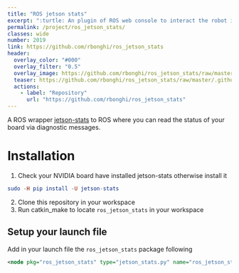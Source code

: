 ```yaml
---
title: "ROS jetson stats"
excerpt: ":turtle: An plugin of ROS web console to interact the robot in an augmented reality environment. With this robot you can draw in real-time a new wall or clean an area with your phone or tablet. This application require another rosnode to fuse the information from the virtual world and real world."
permalink: /project/ros_jetson_stats/
classes: wide
number: 2019
link: https://github.com/rbonghi/ros_jetson_stats
header:
  overlay_color: "#000"
  overlay_filter: "0.5"
  overlay_image: https://github.com/rbonghi/ros_jetson_stats/raw/master/.github/runtime_monitor.gif
  teaser: https://github.com/rbonghi/ros_jetson_stats/raw/master/.github/runtime_monitor.gif
  actions:
    - label: "Repository"
      url: "https://github.com/rbonghi/ros_jetson_stats"
---
```


A ROS wrapper [jetson-stats](https://github.com/rbonghi/jetson_stats) to ROS where you can read the status of your board via diagnostic messages.

# Installation

1. Check your NVIDIA board have installed jetson-stats otherwise install it
```elm
sudo -H pip install -U jetson-stats
```
2. Clone this repository in your workspace
3. Run catkin_make to locate `ros_jetson_stats` in your workspace

## Setup your launch file

Add in your launch file the `ros_jetson_stats` package following
```xml
<node pkg="ros_jetson_stats" type="jetson_stats.py" name="ros_jetson_stats"/>
```